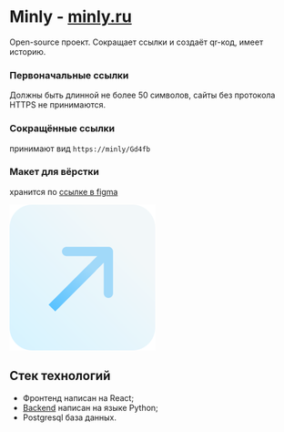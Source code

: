 # Minly - [minly.ru](https://minly.ru)

Open-source проект. Сокращает ссылки и создаёт qr-код, имеет историю. 
### Первоначальные ссылки
Должны быть длинной не более 50 символов, сайты без протокола HTTPS не принимаются.
### Сокращённые ссылки
принимают вид `https://minly/Gd4fb`

### Макет для вёрстки
хранится по [ссылке в figma](https://www.figma.com/file/5nCjhhd4EVH8Am3Te9Jz0O/Untitled?node-id=0%3A1)

![logo](logo.svg)

## Стек технологий
* Фронтенд написан на React;
* [Backend](https://github.com/mrlimax1/minly-back) написан на языке Python;
* Postgresql база данных.


